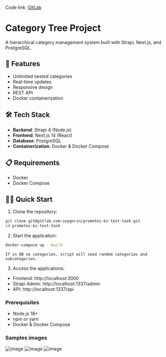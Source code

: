 Code link: [GitLab](https://gitlab.com/seygorin/prometei-kz-test-task)

# Category Tree Project

A hierarchical category management system built with Strapi, Next.js, and PostgreSQL.

## 🚀 Features

- Unlimited nested categories
- Real-time updates
- Responsive design
- REST API
- Docker containerization

## 🛠 Tech Stack

- **Backend**: Strapi 4 (Node.js)
- **Frontend**: Next.js 14 (React)
- **Database**: PostgreSQL
- **Containerization**: Docker & Docker Compose

## 📋 Requirements

- Docker
- Docker Compose

## 🏃‍♂️ Quick Start

1. Clone the repository:

```bash
git clone git@gitlab.com:seygorin/prometei-kz-test-task.git
cd prometei-kz-test-task
```

2. Start the application:

```bash
docker-compose up --build
```

`If in DB no categories, script will seed random categories and subcategories.`

3. Access the applications:
- Frontend: http://localhost:3000
- Strapi Admin: http://localhost:1337/admin
- API: http://localhost:1337/api


### Prerequisites

- Node.js 18+
- npm or yarn
- Docker & Docker Compose

### Samples images

![image](https://i.postimg.cc/g0cXwwDk/Screenshot-2025-02-21-at-12-15-05.png)
![image](https://i.postimg.cc/y8g9hKnT/Screenshot-2025-02-21-at-13-01-08.png)
![image](https://i.postimg.cc/0NXfRHCk/Screenshot-2025-02-21-at-13-03-00.png)
